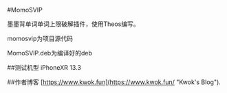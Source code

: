 #MomoSVIP

墨墨背单词单词上限破解插件，使用Theos编写。

momosvip为项目源代码

MomoSVIP.deb为编译好的deb

##测试机型
iPhoneXR 13.3

##作者博客
[https://www.kwok.fun](https://www.kwok.fun/ "Kwok's Blog"). 

